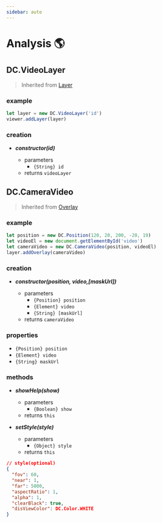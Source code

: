 ```yaml
---
sidebar: auto
---
```


# Analysis 🌎

## DC.VideoLayer

> Inherited from [Layer](../layer/#layer)

### example

```js
let layer = new DC.VideoLayer('id')
viewer.addLayer(layer)
```

### creation

- **_constructor(id)_**

  - parameters
    - `{String} id`
  - returns `videoLayer`

## DC.CameraVideo

> Inherited from [Overlay](../overlay/#overlay)

### example

```js
let position = new DC.Position(120, 20, 200, -20, 19)
let videoEl = new document.getElementById('video')
let cameraVideo = new DC.CameraVideo(position, videoEl)
layer.addOverlay(cameraVideo)
```

### creation

- **_constructor(position, video,[maskUrl])_**

  - parameters
    - `{Position} position`
    - `{Element} video`
    - `{String} [maskUrl]`
  - returns `cameraVideo`

### properties

- `{Position} position`
- `{Element} video`
- `{String} maskUrl`

### methods

- **_showHelp(show)_**

  - parameters
    - `{Boolean} show`
  - returns `this`

- **_setStyle(style)_**

  - parameters
    - `{Object} style`
  - returns `this`

```json
// style(optional)
{
  "fov": 60,
  "near": 1,
  "far": 5000,
  "aspectRatio": 1,
  "alpha": 1,
  "clearBlack": true,
  "disViewColor": DC.Color.WHITE
}
```
